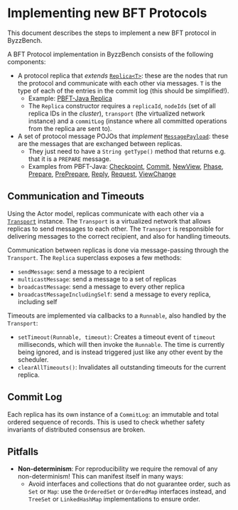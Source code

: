 # Implementing new BFT Protocols

This document describes the steps to implement a new BFT protocol in ByzzBench.

A BFT Protocol implementation in ByzzBench consists of the following components:

- A protocol replica that *extends* [`Replica<T>`](../simulator/src/main/java/byzzbench/simulator/Replica.java): these
  are the nodes that run the protocol and communicate with each other
  via messages. `T` is the type of each of the entries in the commit log (this should be simplified!).
    - Example: [PBFT-Java Replica](../simulator/src/main/java/byzzbench/simulator/protocols/pbft_java/PbftReplica.java)
    - The `Replica` constructor requires a `replicaId`, `nodeIds` (set of all replica IDs in the
      *cluster*), `transport` (the virtualized network instance) and a `commitLog` (instance where all committed
      operations from the replica are sent to).
- A set of protocol message POJOs that
  *implement* [`MessagePayload`](../simulator/src/main/java/byzzbench/simulator/transport/MessagePayload.java): these
  are the messages that are exchanged between
  replicas.
    - They just need to have a `String getType()` method that returns e.g. that it is a `PREPARE` message.
    - Examples from
      PBFT-Java: [Checkpoint](../simulator/src/main/java/byzzbench/simulator/protocols/pbft_java/message/CheckpointMessage.java), [Commit](../simulator/src/main/java/byzzbench/simulator/protocols/pbft_java/message/CommitMessage.java), [NewView](../simulator/src/main/java/byzzbench/simulator/protocols/pbft_java/message/NewViewMessage.java), [Phase](../simulator/src/main/java/byzzbench/simulator/protocols/pbft_java/message/PhaseMessage.java), [Prepare](../simulator/src/main/java/byzzbench/simulator/protocols/pbft_java/message/PrepareMessage.java), [PrePrepare](../simulator/src/main/java/byzzbench/simulator/protocols/pbft_java/message/PrePrepareMessage.java), [Reply](../simulator/src/main/java/byzzbench/simulator/protocols/pbft_java/message/ReplyMessage.java), [Request](../simulator/src/main/java/byzzbench/simulator/protocols/pbft_java/message/RequestMessage.java), [ViewChange](../simulator/src/main/java/byzzbench/simulator/protocols/pbft_java/message/ViewChangeMessage.java)

## Communication and Timeouts

Using the Actor model, replicas communicate with each other via
a [`Transport`](../simulator/src/main/java/byzzbench/simulator/transport) instance.
The `Transport` is a virtualized network that allows replicas to send messages to each other.
The `Transport` is responsible for delivering messages to the correct recipient, and also for handling timeouts.

Communication between replicas is done via message-passing through the `Transport`. The `Replica` superclass exposes a
few methods:

- `sendMessage`: send a message to a recipient
- `multicastMessage`: send a message to a set of replicas
- `broadcastMessage`: send a message to every other replica
- `broadcastMessageIncludingSelf`: send a message to every replica, including self

Timeouts are implemented via callbacks to a `Runnable`, also handled by the `Transport`:

- `setTimeout(Runnable, timeout)`: Creates a timeout event of `timeout` milliseconds, which will then invoke
  the `Runnable`. The time is currently being ignored, and is instead triggered just like any other event by the
  scheduler.
- `clearAllTimeouts()`: Invalidates all outstanding timeouts for the current replica.

## Commit Log

Each replica has its own instance of a `CommitLog`: an immutable and total ordered sequence of records. This is used to
check whether safety invariants of distributed consensus are broken.

## Pitfalls

- **Non-determinism**: For reproducibility we require the removal of any non-determinism! This can manifest itself in
  many ways:
  - Avoid interfaces and collections that do not guarantee order, such as `Set` or `Map`: use the `OrderedSet` or
    `OrderedMap` interfaces instead, and `TreeSet` or `LinkedHashMap` implementations to ensure order.

